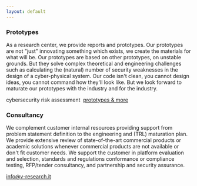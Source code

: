 ```yaml
---
layout: default
---
```

<div class="container">

<!-- prototypes -->
<div class="row">
<h3 class="b-cont-margin w-100"> Prototypes </h3>
<p>
As a research center, we provide reports and prototypes. Our prototypes are not "just" innovating something which exists, we create the materials for what will be. Our prototypes are based on other prototypes, on unstable grounds. But they solve complex theoretical and engineering challenges such as calculating the (natural) number of security weaknesses in the design of a cyber-physical system. Our code isn't clean, you cannot design ideas, you cannot command how they'll look like. But we look forward to maturate our prototypes with the industry and for the industry.
</p>
cybersecurity risk assessment&nbsp;
 <a href="https://github.com/v-research/cybersecurity/tree/master/prototypes" data-toggle="modal" data-target="#modalFed">prototypes & more</a>
</div>

<!-- consultancy -->
<div class="row">
<h3 class="b-cont-margin w-100"> Consultancy </h3>
<p>
We complement customer internal resources providing support from problem statement definition to the engineering and (TRL) maturation plan. We provide extensive review of state-of-the-art commercial products or academic solutions whenever commercial products are not available or don't fit customer needs. We support the customer in platform evaluation and selection, standards and regulations conformance or compliance testing, RFP/tender consultancy, and partnership and security assurance.
</p>
<a href="mailto: info@v-research.it" target="blank"> info@v-research.it </a>
</div>
</div>
